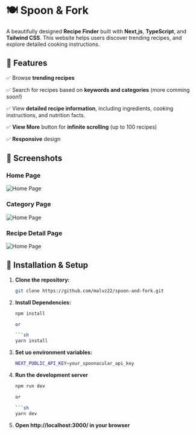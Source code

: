 # 🍽️ Spoon & Fork

A beautifully designed **Recipe Finder** built with **Next,js**, **TypeScript**, and **Tailwind CSS**. This website helps users discover trending recipes, and explore detailed cooking instructions.

## 🌟 Features

✅ Browse **trending recipes**

✅ Search for recipes based on **keywords and categories** (more comming soon!)

✅ View **detailed recipe information**, including ingredients, cooking instructions, and nutrition facts.

✅ **View More** button for **infinite scrolling** (up to 100 recipes)

✅ **Responsive** design

## 📸 Screenshots

### Home Page

![Home Page](public/readme-screenshot/home-page.jpg)

### Category Page

![Home Page](public/readme-screenshot/categories-page.jpg)

### Recipe Detail Page

![Home Page](public/readme-screenshot/recipe-page.jpg)

## 🔧 Installation & Setup

1. **Clone the repository:**

   ```sh
   git clone https://github.com/malvz22/spoon-and-fork.git

   ```

2. **Install Dependencies:**

   ````sh
   npm install

   or

   ```sh
   yarn install

   ````

3. **Set uo environment variables:**

   ```sh
   NEXT_PUBLIC_API_KEY=your_spoonacular_api_key

   ```

4. **Run the development server**

   ````sh
   npm run dev

   or

   ```sh
   yarn dev

   ````

5. **Open http://localhost:3000/ in your browser**
